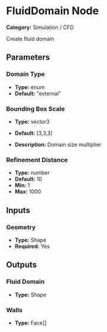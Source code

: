 
# FluidDomain Node

**Category:** Simulation / CFD

Create fluid domain

## Parameters


### Domain Type
- **Type:** enum
- **Default:** "external"





### Bounding Box Scale
- **Type:** vector3
- **Default:** [3,3,3]


- **Description:** Domain size multiplier


### Refinement Distance
- **Type:** number
- **Default:** 10
- **Min:** 1
- **Max:** 1000



## Inputs


### Geometry
- **Type:** Shape
- **Required:** Yes



## Outputs


### Fluid Domain
- **Type:** Shape



### Walls
- **Type:** Face[]




